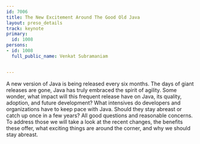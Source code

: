 ---
id: 7006
title: The New Excitement Around The Good Old Java
layout: preso_details
track: keynote
primary:
  id: 1008
persons:
- id: 1008
  full_public_name: Venkat Subramaniam

---
A new version of Java is being released every six months. The days of giant releases are gone, Java has truly embraced the spirit of agility. Some wonder, what impact will this frequent release have on Java, its quality, adoption, and future development? What intensives do developers and organizations have to keep pace with Java. Should they stay abreast or catch up once in a few years? All good questions and reasonable concerns. To address those we will take a look at the recent changes, the benefits these offer, what exciting things are around the corner, and why we should stay abreast.
